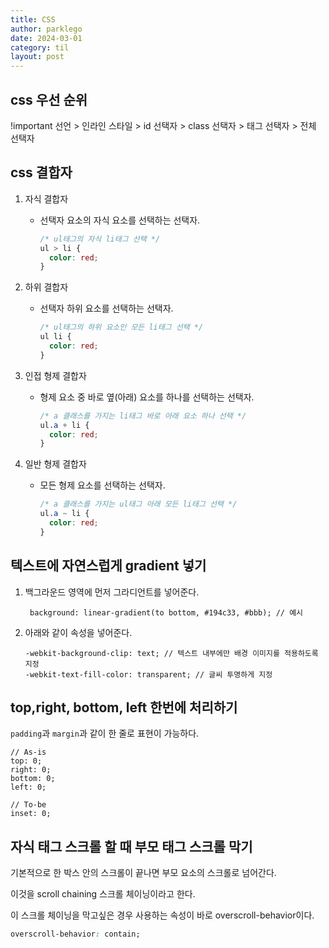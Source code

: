 ```yaml
---
title: CSS
author: parklego
date: 2024-03-01
category: til
layout: post
---
```


## css 우선 순위

!important 선언 > 인라인 스타일 > id 선택자 > class 선택자 > 태그 선택자 > 전체 선택자

## css 결합자

1. 자식 결합자

   - 선택자 요소의 자식 요소를 선택하는 선택자.

     ```css
     /* ul태그의 자식 li태그 선택 */
     ul > li {
       color: red;
     }
     ```

2. 하위 결합자

   - 선택자 하위 요소를 선택하는 선택자.

     ```css
     /* ul태그의 하위 요소인 모든 li태그 선택 */
     ul li {
       color: red;
     }
     ```

3. 인접 형제 결합자

   - 형제 요소 중 바로 옆(아래) 요소를 하나를 선택하는 선택자.

     ```css
     /* a 클래스를 가지는 li태그 바로 아래 요소 하나 선택 */
     ul.a + li {
       color: red;
     }
     ```

4. 일반 형제 결합자

   - 모든 형제 요소를 선택하는 선택자.

     ```css
     /* a 클래스를 가지는 ul태그 아래 모든 li태그 선택 */
     ul.a ~ li {
       color: red;
     }
     ```

## 텍스트에 자연스럽게 gradient 넣기

1. 백그라운드 영역에 먼저 그라디언트를 넣어준다.

   ```
    background: linear-gradient(to bottom, #194c33, #bbb); // 예시
   ```

2. 아래와 같이 속성을 넣어준다.

   ```
   -webkit-background-clip: text; // 텍스트 내부에만 배경 이미지를 적용하도록 지정
   -webkit-text-fill-color: transparent; // 글씨 투명하게 지정
   ```

## top,right, bottom, left 한번에 처리하기

`padding`과 `margin`과 같이 한 줄로 표현이 가능하다.

```
// As-is
top: 0;
right: 0;
bottom: 0;
left: 0;

// To-be
inset: 0;
```

## 자식 태그 스크롤 할 때 부모 태그 스크롤 막기

기본적으로 한 박스 안의 스크롤이 끝나면 부모 요소의 스크롤로 넘어간다.

이것을 scroll chaining 스크롤 체이닝이라고 한다.

이 스크롤 체이닝을 막고싶은 경우 사용하는 속성이 바로 overscroll-behavior이다.

```css
overscroll-behavior: contain;
```

